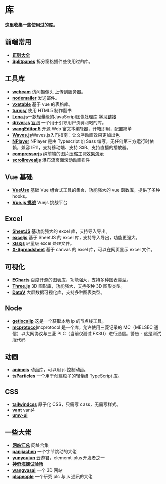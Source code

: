 # 库

**这里收集一些使用过的库。**

## 前端常用

- [**正则大全**](https://any86.github.io/any-rule/)
- [**Splitpanes**](https://antoniandre.github.io/splitpanes/) 拆分窗格插件些使用过的库。

## 工具库

- [**webcam**](https://www.npmjs.com/package/webcamjs) 访问摄像头 上传到服务器。
- [**nodemailer**](https://www.nodemailer.com/) 发送邮件。
- [**vxetable**](https://vxetable.cn/#/start/install) 基于 vue 的表格库。
- [**turnjs/**](http://turnjs.com/) 使用 HTML5 制作翻书
- [**Lena.js**](https://www.fellipe.com/demos/lena-js/)一款轻量级的JavaScript图像处理库 [学习链接](https://blog.csdn.net/gitblog_00049/article/details/137766573)
- [**driver.js**](https://github.com/kamranahmedse/driver.js) [官网](https://driverjs.com/) 一个用于引导用户浏览网站的库。
- [**wangEditor 5**](https://www.wangeditor.com/) 开源 Web 富文本编辑器，开箱即用，配置简单
- [**Waves.js**](https://www.showapi.com/news/article/66ecda494ddd79f11a105f6a)Waves.js入门指南：让文字动画效果更加出色
- [**NPlayer**](https://github.com/oyuyue/nplayer) NPlayer 是由 Typescript 加 Sass 编写，无任何第三方运行时依赖，兼容 IE11，支持移动端、支持 SSR、支持直播的播放器。
- [**compressorjs**](https://github.com/fengyuanchen/compressorjs) 纯前端的图片压缩工具[效果演示](https://fengyuanchen.github.io/compressorjs/)
- [**scrollrevealjs**](https://scrollrevealjs.org/) 瀑布流页面滚动动画插件

## Vue 基础

- [**VueUse**](https://vueuse.nodejs.cn/#google_vignette) 基础 Vue 组合式工具的集合，功能强大的 vue 函数库，提供了多种 hooks。
- [**Vue.js 挑战**](https://cn-vuejs-challenges.netlify.app/) Vuejs 挑战平台

## Excel

- [**SheetJS**](https://xlsx.nodejs.cn/docs/) 基功能强大的 excel 库，支持导入导出。
- [**exceljs**](https://github.com/exceljs/exceljs) 基于 SheetJS 的 excel 库，支持导入导出，功能更强大。
- [**xlsxjs**](https://github.com/SheetJS/sheetjs) 轻量级 excel 处理文件。
- [**X-Spreadsheet**](https://hondrytravis.com/x-spreadsheet-doc/guide/#cdn) 基于 canvas 的 excel 库，可以在网页显示 excel 文件。

## 可视化

- [**ECharts**](https://echarts.apache.org/zh/index.html) 百度开源的图表库，功能强大，支持多种图表类型。
- [**Three.js**](https://threejs.org/) 3D 图形库，功能强大，支持多种 3D 图形类型。
- [**DataV**](http://datav.jiaminghi.com/) 大屏数据可视化库，支持多种图表类型。

## Node

- [**getlocalip**](https://www.npmjs.com/package/getlocalip) 这是一个获取本地 ip 的节点线工具。
- [**mcprotocol**](https://www.npmjs.com/package/mcprotocol#initiate-connection)mcprotocol 是一个库，允许使用三菱记录的 MC（MELSEC 通信）以太网协议与三菱 PLC（当前仅测试 FX3U）进行通信。警告 - 这是测试版代码

## 动画

- [**animejs**](https://animejs.com/documentation/#array) 动画库，可以用 js 控制动画。
- [**tsParticles**](https://github.com/tsparticles/tsparticles) 一个用于创建粒子的轻量级 TypeScript 库。

## CSS

- [**tailwindcss**](https://www.tailwindcss.cn/) 原子化 CSS，只需写 class，无需写样式。
- [**vant**](https://vant-ui.github.io/vant/#/zh-CN) vant4
- [**umy-ui**](http://www.umyui.com/)

## 一些大佬

- [**网站汇总**](https://www.kancloud.cn/pan123456/web_count/3182391) 网址合集
- [**panjiachen**](https://panjiachen.github.io/awesome-bookmarks/repository/) 一个字节跳动的大佬
- [**yunyoujun**](https://www.yunyoujun.cn/projects/) 云游君，elememt-plus 开发者之一
- [**神奇海螺试验场**](https://lab.magiconch.com/)
- [**wangyasai**](https://wangyasai.github.io/) 一个 3D 网站
- [**plcpeople**](https://github.com/plcpeople) 一个研究 plc 与 js 通讯的大佬


